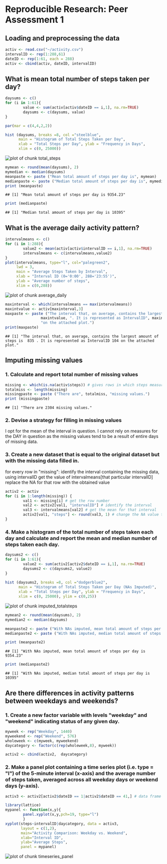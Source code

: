 # Reproducible Research: Peer Assessment 1


## Loading and preprocessing the data

```r
activ <- read.csv("~/activity.csv")
intervalID <- rep(1:288,61) 
dateID <- rep(1:61, each = 288)
activ <- cbind(activ, dateID, intervalID)
```


## What is mean total number of steps taken per day?

```r
daysums <- c()
for (i in 1:61){
        value <- sum(activ[activ$dateID == i,1], na.rm=TRUE)
        daysums <- c(daysums, value)
}

par(mar = c(4,4,2,2)) 

hist (daysums, breaks =8, col ="steelblue", 
      main = "Histogram of Total Steps Taken per Day",
      xlab = "Total Steps per Day", ylab = "Frequency in Days",
      xlim = c(0, 25000))
```

![plot of chunk total_steps](./PA1_template_files/figure-html/total_steps.png) 

```r
mymean <- round(mean(daysums), 2)
mymedian <- median(daysums)
meanpaste <- paste ("Mean total amount of steps per day is", mymean)
medianpaste <- paste ("Median total amount of steps per day is", mymedian)
print (meanpaste)
```

```
## [1] "Mean total amount of steps per day is 9354.23"
```

```r
print (medianpaste)
```

```
## [1] "Median total amount of steps per day is 10395"
```


## What is the average daily activity pattern?

```r
intervalmeans <- c()
for (i in 1:288){
        value2 <- mean(activ[activ$intervalID == i,1], na.rm=TRUE)
        intervalmeans <- c(intervalmeans,value2)
}
plot(intervalmeans, type="l", col="palegreen2",
     lwd = 3,
     main = "Average Steps Taken by Interval",
     xlab = "Interval ID (0='0:00', 288='23:55')", 
     ylab = "Average number of steps",
     xlim = c(0,288))
```

![plot of chunk average_daily](./PA1_template_files/figure-html/average_daily.png) 

```r
maxinterval <- which(intervalmeans == max(intervalmeans))
maxintvalue <- activ[maxinterval,3]
maxpaste <- paste ("The interval that, on average, contains the largest amount of steps is ", 
                maxintvalue, ". It is represented as IntervalID", maxinterval, 
                "on the attached plot.")
print(maxpaste)
```

```
## [1] "The interval that, on average, contains the largest amount of steps is  835 . It is represented as IntervalID 104 on the attached plot."
```
## Imputing missing values
### 1. Calculate and report total number of missing values

```r
missing <- which(is.na(activ$steps)) # gives rows in which steps measurements are NA
totalmiss <- length(missing)
missingpaste <- paste ("There are", totalmiss, "missing values.")
print (missingpaste)
```

```
## [1] "There are 2304 missing values."
```

### 2. Devise a strategy for filling in missing values

I opt for the mean of the interval in question.  I cannot rely on measures
for the DAY in question as the missing values tend to be a result of
entire days of missing data.

### 3. Create a new dataset that is equal to the original dataset but with the missing data filled in.

for every row in "missing":
identify the interval containing the missing data, using intervalID
get the value of intervalmeans[that particular intervalID]
replace the NA for that row with the obtained value

```r
activ2 <- activ
for (i in 1:length(missing)) {
        val1 <- missing[i] # get the row number
        val2 <- activ2[val1, "intervalID"] # identify the interval
        val3 <- intervalmeans[val2] # get the mean for that interval
        activ2[val1, "steps"] <- round(val3, 1) # change the NA value to the mean taken above
}
```

### 4. Make a histogram of the total number of steps taken each day and calculate and report the mean and median number of steps taken each day.

```r
daysums2 <- c()
for (i in 1:61){
        value2 <- sum(activ2[activ2$dateID == i,1], na.rm=TRUE)
        daysums2 <- c(daysums2, value2)
}
 
hist (daysums2, breaks =8, col ="dodgerblue2", 
      main = "Histogram of Total Steps Taken per Day (NAs Imputed)",
      xlab = "Total Steps per Day", ylab = "Frequency in Days",
      xlim = c(0, 25000), ylim = c(0,25))
```

![plot of chunk imputed_totalsteps](./PA1_template_files/figure-html/imputed_totalsteps.png) 

```r
mymean2 <- round(mean(daysums), 2)
mymedian2 <- median(daysums)

meanpaste2 <- paste ("With NAs imputed, mean total amount of steps per day is", mymean2)
medianpaste2 <- paste ("With NAs imputed, median total amount of steps per day is", mymedian2)

print (meanpaste2)
```

```
## [1] "With NAs imputed, mean total amount of steps per day is 9354.23"
```

```r
print (medianpaste2)
```

```
## [1] "With NAs imputed, median total amount of steps per day is 10395"
```


## Are there differences in activity patterns between weekdays and weekends?
### 1. Create a new factor variable with levels "weekday" and "weekend" indicating status of any given day.

```r
myweek <- rep("Weekday", 1440)
myweekend <- rep("Weekend", 576)
wholeweek <- c(myweek, myweekend)
daycategory <- factor(c(rep(wholeweek,8), myweek))

activ2 <- cbind(activ2,  daycategory)
```

### 2. Make a panel plot containing a time series plot (i.e. type = "l") of the 5-minute interval (x-axis) and the average number of steps taken, averaged across all weekday days or weekend days (y-axis).


```r
activ3 <- activ2[activ2$dateID == 1|activ2$dateID == 41,] # data frame with 1 wkdy, 1 wknd, imputed mean values

library(lattice)
mypanel <- function(x,y){
        panel.xyplot(x,y,pch=19, type="l")
        }
xyplot(steps~intervalID|daycategory, data = activ3,
       layout = c(1,2),
       main="Activity Comparison: Weekday vs. Weekend",
       xlab="Interval ID",
       ylab="Average Steps",
       panel = mypanel)
```

![plot of chunk timeseries_panel](./PA1_template_files/figure-html/timeseries_panel.png) 


